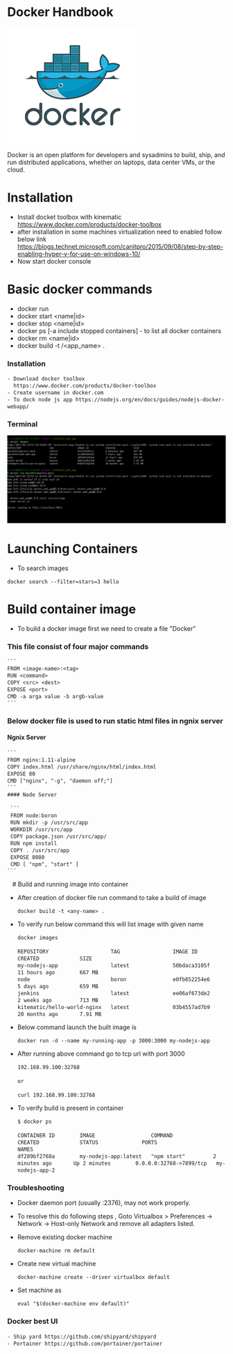 

# Docker Handbook

![Alt text](doc_logo.png "https://www.docker.com")

Docker is an open platform for developers and sysadmins to build, ship, and run distributed applications, whether on laptops, data center VMs, or the cloud.

# Installation
  - Install docket toolbox with kinematic https://www.docker.com/products/docker-toolbox
  - after installation in some machines virtualization need to enabled follow below link            https://blogs.technet.microsoft.com/canitpro/2015/09/08/step-by-step-enabling-hyper-v-for-use-on-windows-10/
  - Now start docker console

# Basic docker commands

  - docker run <image>
  - docker start <name|id>
  - docker stop <name|id>
  - docker ps [-a include stopped containers] - to list all docker containers
  - docker rm <name|id>
  - docker build -t <your username>/<app_name> .
  
  
### Installation
    - Download docker toolbox
      https://www.docker.com/products/docker-toolbox
    - Create username in docker.com
    - To dock node js app https://nodejs.org/en/docs/guides/nodejs-docker-webapp/
   
    
### Terminal 

![Alt text](terminal.PNG "https://www.docker.com")

# Launching Containers

  - To search images
  ```
  docker search --filter=stars=3 hello
  ```
# Build container image

  - To build a docker image first we need to create a file "Docker"
  ### This file consist of four major commands
  
    ```
    FROM <image-name>:<tag>
    RUN <command> 
    COPY <src> <dest> 
    EXPOSE <port> 
    CMD -a arga value -b argb-value
    ```
   
  ### Below docker file is used to run static html files in ngnix server
   
   #### Ngnix Server
    
    ```
    FROM nginx:1.11-alpine
    COPY index.html /usr/share/nginx/html/index.html
    EXPOSE 80
    CMD ["nginx", "-g", "daemon off;"]
    ```
    #### Node Server
    
     ```
     FROM node:boron
     RUN mkdir -p /usr/src/app
     WORKDIR /usr/src/app
     COPY package.json /usr/src/app/
     RUN npm install
     COPY . /usr/src/app
     EXPOSE 8080
     CMD [ "npm", "start" ]
    ```
    
   
  # Build and running image into container

  - After creation of docker file run command to take a build of image 
    ```
    docker build -t <any-name> .
    ```
    
  - To verify run below command this will list image with given name
    ```
    docker images
    
    REPOSITORY                    TAG                 IMAGE ID            CREATED             SIZE
    my-nodejs-app                 latest              50bdaca3105f        11 hours ago        667 MB
    node                          boron               e0fb852254e6        5 days ago          659 MB
    jenkins                       latest              ee06af673de2        2 weeks ago         713 MB
    kitematic/hello-world-nginx   latest              03b4557ad7b9        20 months ago       7.91 MB
    
    ```
    
  - Below command launch the built image is 
    ```
    docker run -d --name my-running-app -p 3000:3000 my-nodejs-app  
    ```
    
  - After running above command go to tcp url with port 3000 
    ```
    192.168.99.100:32768
    
    or
    
    curl 192.168.99.100:32768
    ```
    
  - To verify build is present in container 
    ```
    $ docker ps

    CONTAINER ID        IMAGE                  COMMAND             CREATED             STATUS              PORTS                     NAMES
    df289bf2768a        my-nodejs-app:latest   "npm start"         2 minutes ago       Up 2 minutes        0.0.0.0:32768->7899/tcp   my-nodejs-app-2
    ```
  
  
  ### Troubleshooting
  - Docker daemon port (usually <ip>:2376), may not work properly.

  - To resolve this do following steps , Goto  Virtualbox > Preferences -> Network -> Host-only Network and remove all adapters listed.
  
  - Remove existing docker machine 
    ```
    docker-machine rm default
    ````
  - Create new virtual machine 
    ```
    docker-machine create --driver virtualbox default
    ```
  - Set machine as 
    ```
    eval "$(docker-machine env default)"
    ```    
    
### Docker best UI
    - Ship yard https://github.com/shipyard/shipyard
    - Portainer https://github.com/portainer/portainer

